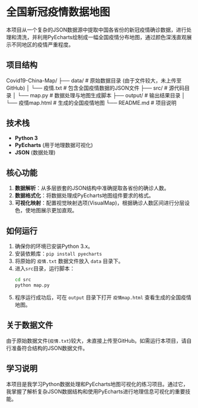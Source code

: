 # 全国新冠疫情数据地图

本项目从一个复杂的JSON数据源中提取中国各省份的新冠疫情确诊数据，进行处理和清洗，并利用PyEcharts绘制成一幅全国疫情分布地图，通过颜色深浅直观展示不同地区的疫情严重程度。

## 项目结构

Covid19-China-Map/
├── data/ # 原始数据目录 (由于文件较大，未上传至GitHub)
│ └── 疫情.txt # 包含全国疫情数据的JSON文件
├── src/ # 源代码目录
│ └── map.py # 数据处理与地图生成脚本
├── output/ # 输出结果目录
│ └── 疫情map.html # 生成的全国疫情地图
└── README.md # 项目说明

## 技术栈

- **Python 3**
- **PyEcharts** (用于地理数据可视化)
- **JSON** (数据处理)

## 核心功能

1.  **数据解析**：从多层嵌套的JSON结构中准确提取各省份的确诊人数。
2.  **数据格式化**：将数据处理成PyEcharts地图组件要求的格式。
3.  **可视化映射**：配置视觉映射选项(VisualMap)，根据确诊人数区间进行分层设色，使地图展示更加直观。

## 如何运行

1.  确保你的环境已安装Python 3.x。
2.  安装依赖库：`pip install pyecharts`
3.  将原始的 `疫情.txt` 数据文件放入 `data` 目录下。
4.  进入`src`目录，运行脚本：
    ```bash
    cd src
    python map.py
    ```
5.  程序运行成功后，可在 `output` 目录下打开 `疫情map.html` 查看生成的全国疫情地图。

## 关于数据文件
由于原始数据文件(`疫情.txt`)较大，未直接上传至GitHub。如需运行本项目，请自行准备符合结构的JSON数据文件。

## 学习说明

本项目是我学习Python数据处理和PyEcharts地图可视化的练习项目。通过它，我掌握了解析复杂JSON数据结构和使用PyEcharts进行地理信息可视化的重要技能。
